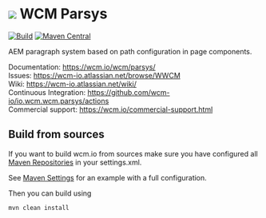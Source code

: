 <img src="https://wcm.io/images/favicon-16@2x.png"/> WCM Parsys
======
[![Build](https://github.com/wcm-io/io.wcm.wcm.parsys/workflows/Build/badge.svg?branch=develop)](https://github.com/wcm-io/io.wcm.wcm.parsys/actions?query=workflow%3ABuild+branch%3Adevelop)
[![Maven Central](https://maven-badges.herokuapp.com/maven-central/io.wcm/io.wcm.wcm.parsys/badge.svg)](https://maven-badges.herokuapp.com/maven-central/io.wcm/io.wcm.wcm.parsys)

AEM paragraph system based on path configuration in page components.

Documentation: https://wcm.io/wcm/parsys/<br/>
Issues: https://wcm-io.atlassian.net/browse/WWCM<br/>
Wiki: https://wcm-io.atlassian.net/wiki/<br/>
Continuous Integration: https://github.com/wcm-io/io.wcm.wcm.parsys/actions<br/>
Commercial support: https://wcm.io/commercial-support.html


## Build from sources

If you want to build wcm.io from sources make sure you have configured all [Maven Repositories](https://wcm.io/maven.html) in your settings.xml.

See [Maven Settings](https://github.com/wcm-io/io.wcm.wcm.parsys/blob/develop/.maven-settings.xml) for an example with a full configuration.

Then you can build using

```
mvn clean install
```
